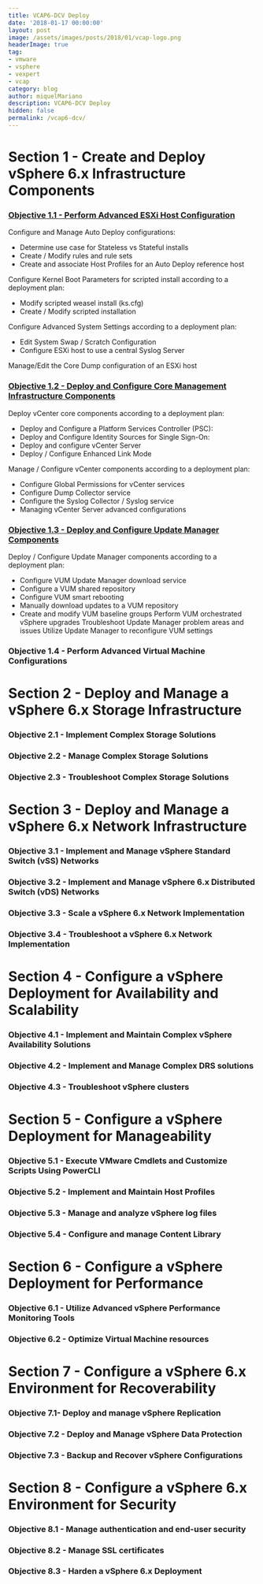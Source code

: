 ```yaml
---
title: VCAP6-DCV Deploy
date: '2018-01-17 00:00:00'
layout: post
image: /assets/images/posts/2018/01/vcap-logo.png
headerImage: true
tag:
- vmware
- vsphere
- vexpert
- vcap
category: blog
author: miquelMariano
description: VCAP6-DCV Deploy
hidden: false
permalink: /vcap6-dcv/
---
```


# Section 1 - Create and Deploy vSphere 6.x Infrastructure Components
### [Objective 1.1 - Perform Advanced ESXi Host Configuration](https://miquelmariano.github.io/111)
Configure and Manage Auto Deploy configurations:
* Determine use case for Stateless vs Stateful installs
* Create / Modify rules and rule sets
* Create and associate Host Profiles for an Auto Deploy reference host

Configure Kernel Boot Parameters for scripted install according to a deployment plan:
* Modify scripted weasel install (ks.cfg)
* Create / Modify scripted installation

Configure Advanced System Settings according to a deployment plan:
* Edit System Swap / Scratch Configuration
* Configure ESXi host to use a central Syslog Server

Manage/Edit the Core Dump configuration of an ESXi host

### [Objective 1.2 - Deploy and Configure Core Management Infrastructure Components](https://miquelmariano.github.io/112)
Deploy vCenter core components according to a deployment plan:
* Deploy and Configure a Platform Services Controller (PSC):
* Deploy and Configure Identity Sources for Single Sign-On:
* Deploy and configure vCenter Server
* Deploy / Configure Enhanced Link Mode

Manage / Configure vCenter components according to a deployment plan:
* Configure Global Permissions for vCenter services
* Configure Dump Collector service
* Configure the Syslog Collector / Syslog service
* Managing vCenter Server advanced configurations

### [Objective 1.3 - Deploy and Configure Update Manager Components](https://miquelmariano.github.io/113)
Deploy / Configure Update Manager components according to a deployment plan:
* Configure VUM Update Manager download service
* Configure a VUM shared repository
* Configure VUM smart rebooting
* Manually download updates to a VUM repository
* Create and modify VUM baseline groups
Perform VUM orchestrated vSphere upgrades
Troubleshoot Update Manager problem areas and issues
Utilize Update Manager to reconfigure VUM settings

### Objective 1.4 - Perform Advanced Virtual Machine Configurations

# Section 2 - Deploy and Manage a vSphere 6.x Storage Infrastructure
### Objective 2.1 - Implement Complex Storage Solutions
### Objective 2.2 - Manage Complex Storage Solutions
### Objective 2.3 - Troubleshoot Complex Storage Solutions

# Section 3 - Deploy and Manage a vSphere 6.x Network Infrastructure
### Objective 3.1 - Implement and Manage vSphere Standard Switch (vSS) Networks
### Objective 3.2 - Implement and Manage vSphere 6.x Distributed Switch (vDS) Networks
### Objective 3.3 - Scale a vSphere 6.x Network Implementation
### Objective 3.4 - Troubleshoot a vSphere 6.x Network Implementation

# Section 4 - Configure a vSphere Deployment for Availability and Scalability
### Objective 4.1 - Implement and Maintain Complex vSphere Availability Solutions
### Objective 4.2 - Implement and Manage Complex DRS solutions
### Objective 4.3 - Troubleshoot vSphere clusters

# Section 5 - Configure a vSphere Deployment for Manageability
### Objective 5.1 - Execute VMware Cmdlets and Customize Scripts Using PowerCLI
### Objective 5.2 - Implement and Maintain Host Profiles
### Objective 5.3 - Manage and analyze vSphere log files
### Objective 5.4 - Configure and manage Content Library

# Section 6 - Configure a vSphere Deployment for Performance
### Objective 6.1 - Utilize Advanced vSphere Performance Monitoring Tools
### Objective 6.2 - Optimize Virtual Machine resources

# Section 7 - Configure a vSphere 6.x Environment for Recoverability
### Objective 7.1- Deploy and manage vSphere Replication
### Objective 7.2 - Deploy and Manage vSphere Data Protection
### Objective 7.3 - Backup and Recover vSphere Configurations

# Section 8 - Configure a vSphere 6.x Environment for Security
### Objective 8.1 - Manage authentication and end-user security
### Objective 8.2 - Manage SSL certificates
### Objective 8.3 - Harden a vSphere 6.x Deployment